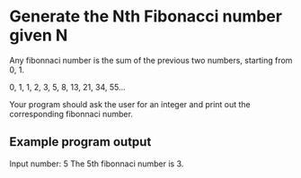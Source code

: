 # Generate the Nth Fibonacci number given N

Any fibonnaci number is the sum of the previous two numbers, starting from 0, 1.

0, 1, 1, 2, 3, 5, 8, 13, 21, 34, 55...

Your program should ask the user for an integer and print out the corresponding fibonnaci number.
## Example program output

Input number: 5
The 5th fibonnaci number is 3.
